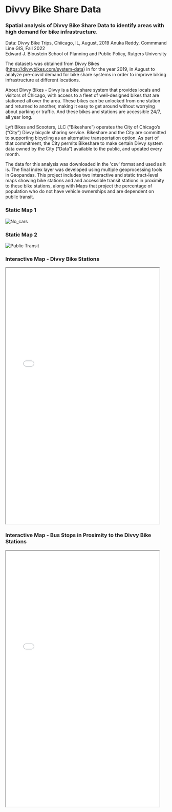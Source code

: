 # Divvy Bike Share Data 
### Spatial analysis of Divvy Bike Share Data to identify areas with high demand for bike infrastructure. 
Data: Divvy Bike Trips, Chiicago, IL, August, 2019
Anuka Reddy, Commmand Line GIS, Fall 2022  
Edward J. Bloustein School of Planning and Public Policy, Rutgers University

The datasets was obtained from Divvy Bikes (https://divvybikes.com/system-data) in for the year 2019, in August to analyze pre-covid demand for bike share systems in order to improve biking infrastructure at different locations. 

About Divvy Bikes - Divvy is a bike share system that provides locals and visitors of Chicago, with access to a fleet of well-designed bikes that are stationed all over the area. These bikes can be unlocked from one station and returned to another, making it easy to get around without worrying about parking or traffic. And these bikes and stations are accessible 24/7, all year long.

Lyft Bikes and Scooters, LLC (“Bikeshare”) operates the City of Chicago’s (“City”) Divvy bicycle sharing service. Bikeshare and the City are committed to supporting bicycling as an alternative transportation option. As part of that commitment, the City permits Bikeshare to make certain Divvy system data owned by the City (“Data”) available to the public, and updated every month. 

The data for this analysis was downloaded in the 'csv' format and used as it is. 
The final index layer was developed using multiple geoprocessing tools in Geopandas.
This project includes two interactive and static tract-level maps showing bike stations and and accessible transit stations in proximity to these bike stations, along with Maps that project the percentage of population who do not have vehicle ownerships and are dependent on public transit. 

### Static Map 1
![No_cars](https://user-images.githubusercontent.com/132031769/235501231-8229d36a-089a-475e-b807-a173abfc3a60.png)

### Static Map 2
![Public Transit](https://user-images.githubusercontent.com/132031769/235051091-2bc2f08f-f846-41a7-91b1-68e218f08d21.png)

### Interactive Map  - Divvy Bike Stations
<iframe src="BikeStation_Map.html" height="800" width="95%"></iframe>

### Interactive Map  - Bus Stops in Proximity to the Divvy Bike Stations
<iframe src="Bus_Stops.html" height="800" width="95%"></iframe>


